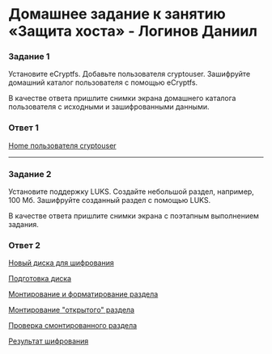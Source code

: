 # Домашнее задание к занятию «Защита хоста» - Логинов Даниил 

### Задание 1

Установите eCryptfs.
Добавьте пользователя cryptouser.
Зашифруйте домашний каталог пользователя с помощью eCryptfs.

В качестве ответа пришлите снимки экрана домашнего каталога пользователя с исходными и зашифрованными данными.

### Ответ 1 

[Home пользователя cryptouser](https://github.com/Loginochka/sdb-hw/blob/main/host_sec/media/job-1.png)

----

### Задание 2

Установите поддержку LUKS.
Создайте небольшой раздел, например, 100 Мб.
Зашифруйте созданный раздел с помощью LUKS.

В качестве ответа пришлите снимки экрана с поэтапным выполнением задания.

### Ответ 2

[Новый диска для шифрования](https://github.com/Loginochka/sdb-hw/blob/main/host_sec/media/new_disk.png)

[Подготовка диска](https://github.com/Loginochka/sdb-hw/blob/main/host_sec/media/prepare_dislk.png)

[Монтирование и форматирование раздела](https://github.com/Loginochka/sdb-hw/blob/main/host_sec/media/mount_and_format_disk.png)

[Монтирование "открытого" раздела](https://github.com/Loginochka/sdb-hw/blob/main/host_sec/media/mount_secret_part.png)

[Проверка смонтированного раздела](https://github.com/Loginochka/sdb-hw/blob/main/host_sec/media/check_disk_and_unmount.png)

[Результат шифрования](https://github.com/Loginochka/sdb-hw/blob/main/host_sec/media/result.png)